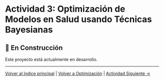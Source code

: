# Actividad 3: Optimización de Modelos en Salud usando Técnicas Bayesianas

## 🚧 En Construcción

Este proyecto está actualmente en desarrollo.

---

[Volver al índice principal](../../README.md) | [Volver a Optimización](../README.md) | [Actividad Siguiente →](../Actividad_4_Algoritmos_Geneticos/README.md)

